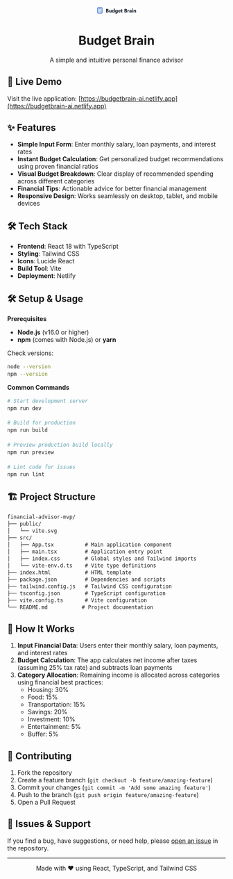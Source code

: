 <p align="center">
  <img src="assets/pic1.jpg" alt="Budget Brain Logo" width="100"/>
</p>

<h1 align="center">Budget Brain</h1>
<p align="center">A simple and intuitive personal finance advisor</p>

## 🚀 Live Demo

Visit the live application: [https://budgetbrain-ai.netlify.app](https://budgetbrain-ai.netlify.app)

## ✨ Features

- **Simple Input Form**: Enter monthly salary, loan payments, and interest rates
- **Instant Budget Calculation**: Get personalized budget recommendations using proven financial ratios
- **Visual Budget Breakdown**: Clear display of recommended spending across different categories
- **Financial Tips**: Actionable advice for better financial management
- **Responsive Design**: Works seamlessly on desktop, tablet, and mobile devices

## 🛠️ Tech Stack

- **Frontend**: React 18 with TypeScript
- **Styling**: Tailwind CSS
- **Icons**: Lucide React
- **Build Tool**: Vite
- **Deployment**: Netlify

## 🛠️ Setup & Usage

**Prerequisites**  
- **Node.js** (v16.0 or higher)  
- **npm** (comes with Node.js) or **yarn**  

Check versions:
```bash
node --version
npm --version
```

**Common Commands**
```bash
# Start development server
npm run dev

# Build for production
npm run build

# Preview production build locally
npm run preview

# Lint code for issues
npm run lint
```

## 🏗️ Project Structure

```
financial-advisor-mvp/
├── public/
│   └── vite.svg
├── src/
│   ├── App.tsx          # Main application component
│   ├── main.tsx         # Application entry point
│   ├── index.css        # Global styles and Tailwind imports
│   └── vite-env.d.ts    # Vite type definitions
├── index.html           # HTML template
├── package.json         # Dependencies and scripts
├── tailwind.config.js   # Tailwind CSS configuration
├── tsconfig.json        # TypeScript configuration
├── vite.config.ts       # Vite configuration
└── README.md           # Project documentation
```


## 🎯 How It Works
1. **Input Financial Data**: Users enter their monthly salary, loan payments, and interest rates  
2. **Budget Calculation**: The app calculates net income after taxes (assuming 25% tax rate) and subtracts loan payments  
3. **Category Allocation**: Remaining income is allocated across categories using financial best practices:  
   - Housing: 30%  
   - Food: 15%  
   - Transportation: 15%  
   - Savings: 20%  
   - Investment: 10%  
   - Entertainment: 5%  
   - Buffer: 5%  

## 🤝 Contributing

1. Fork the repository
2. Create a feature branch (`git checkout -b feature/amazing-feature`)
3. Commit your changes (`git commit -m 'Add some amazing feature'`)
4. Push to the branch (`git push origin feature/amazing-feature`)
5. Open a Pull Request

## 🐛 Issues & Support

If you find a bug, have suggestions, or need help, please [open an issue](../../issues) in the repository.

---

<p align="center">Made with ❤️ using React, TypeScript, and Tailwind CSS</p>




